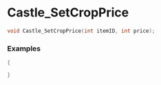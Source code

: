 # Castle_SetCropPrice

```cpp - C++
void Castle_SetCropPrice(int itemID, int price);
```

### Examples
```cpp - C++
{

}
```
